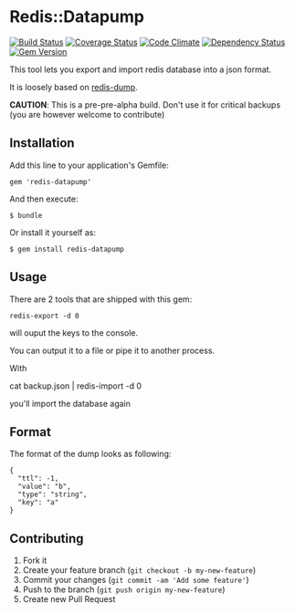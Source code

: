 # Redis::Datapump

[![Build Status](https://travis-ci.org/leifg/redis-datapump.png?branch=master)](https://travis-ci.org/leifg/redis-datapump) [![Coverage Status](https://coveralls.io/repos/leifg/redis-datapump/badge.png?branch=master)](https://coveralls.io/r/leifg/redis-datapump) [![Code Climate](https://codeclimate.com/github/leifg/redis-datapump.png)](https://codeclimate.com/github/leifg/redis-datapump) [![Dependency Status](https://gemnasium.com/leifg/redis-datapump.png)](https://gemnasium.com/leifg/redis-datapump) [![Gem Version](https://badge.fury.io/rb/redis-datapump.png)](http://badge.fury.io/rb/executrix)

This tool lets you export and import redis database into a json format.

It is loosely based on [redis-dump](http://github.com/delano/redis-dump).

**CAUTION**: This is a pre-pre-alpha build. Don't use it for critical backups (you are however welcome to contribute)

## Installation

Add this line to your application's Gemfile:

    gem 'redis-datapump'

And then execute:

    $ bundle

Or install it yourself as:

    $ gem install redis-datapump

## Usage

There are 2 tools that are shipped with this gem:

    redis-export -d 0

will ouput the keys to the console.

You can output it to a file or pipe it to another process.

With

  cat backup.json | redis-import -d 0

you'll import the database again


## Format

The format of the dump looks as following:

    {
      "ttl": -1,
      "value": "b",
      "type": "string",
      "key": "a"
    }

## Contributing

1. Fork it
2. Create your feature branch (`git checkout -b my-new-feature`)
3. Commit your changes (`git commit -am 'Add some feature'`)
4. Push to the branch (`git push origin my-new-feature`)
5. Create new Pull Request
